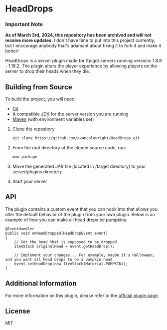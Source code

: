 # HeadDrops

### Important Note
__As of March 3rd, 2024, this repository has been archived and will not receive more updates.__  I don't have time to put into this project currently, but I encourage anybody that's adamant about fixing it to fork it and make it better! 

HeadDrops is a server plugin made for Spigot servers running versions 1.8.8 - 1.18.2.  The plugin alters the player experience by allowing players on the server to drop their heads when they die.

## Building from Source

To build the project, you will need:

- [Git](https://git-scm.com/)
- A compatible [JDK](https://www.oracle.com/java/technologies/downloads/) for the server version you are running
- [Maven](https://maven.apache.org/) (with environment variables set)

1. Clone the repository

   ```bash
   git clone https://github.com/evancolewright/HeadDrops.git
   ```

2. From the root directory of the cloned source code, run:

   ```bash
   mvn package
   ```

3. Move the generated JAR file (located in /target directory) to your server/plugins directory

4. Start your server

## API

The plugin contains a custom event that you can hook into that allows you alter the default behavior of the plugin from your own plugin.  Below is an example of how you can make all head drops be pumpkins.

```
@EventHandler
public void onHeadDropped(HeadDropEvent event)
{
    // Get the head that is supposed to be dropped
    ItemStack originalHead = event.getHeadDrop();
	
    // Implement your changes... For example, maybe it's Halloween, and you want all head drops to be a pumpkin head
    event.setHeadDrop(new ItemStack(Material.PUMPKIN));    
}
```

## Additional Information

For more information on this plugin, please refer to the [official plugin page](https://www.spigotmc.org/resources/headdrops-1-8-1-18.15964/).

## License

MIT
